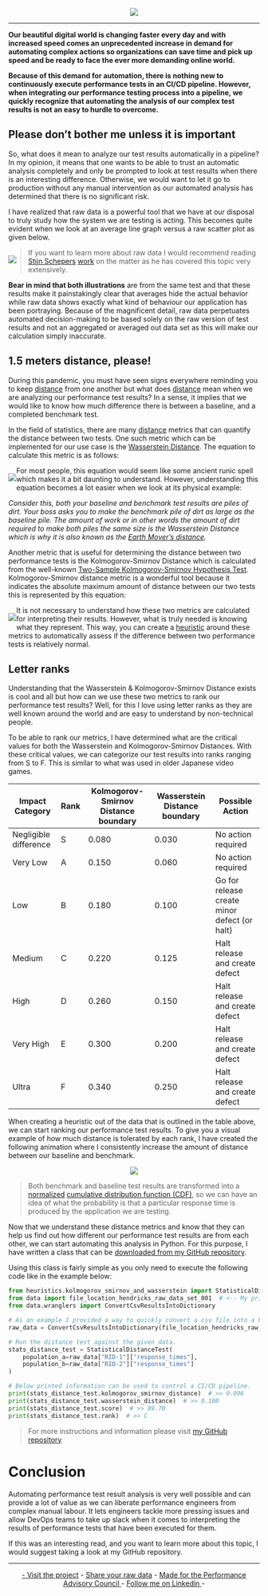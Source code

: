<!-- LOGO -->
<p align="center">
  <img src="https://github.com/JoeyHendricks/automated-performance-test-result-analysis/blob/master/media/images/banner.jpg?raw=true"/>
</p>

___

**Our beautiful digital world is changing faster every day and with increased speed comes an unprecedented increase in 
demand for automating complex actions so organizations can save time and pick up speed and be ready to face the ever 
more demanding online world.**

**Because of this demand for automation, there is nothing new to continuously execute performance tests in an CI/CD 
pipeline. However, when integrating our performance testing process into a pipeline, we quickly recognize that 
automating the analysis of our complex test results is not an easy to hurdle to overcome.**

## Please don’t bother me unless it is important

So, what does it mean to analyze our test results automatically in a pipeline? In my opinion, it means that one wants 
to be able to trust an automatic analysis completely and only be prompted to look at test results when there is an 
interesting difference. Otherwise, we would want to let it go to production without any manual intervention as our 
automated analysis has determined that there is no significant risk.

I have realized that raw data is a powerful tool that we have at our disposal to truly study how the system we are 
testing is acting. This becomes quite evident when we look at an average line graph versus a raw scatter plot as 
given below.

<!-- Raw Data Vs Averages animation -->
<p style="float: left;">
    <img src="https://github.com/JoeyHendricks/automated-performance-test-result-analysis/blob/master/media/gif/averages-vs-raw-data.gif?raw=true"/>
</p>

> If you want to learn more about raw data I would recommend reading 
> [Stijn Schepers](https://www.linkedin.com/in/stijnschepers/) 
> [work](https://www.linkedin.com/pulse/performance-testing-act-like-detective-use-raw-data-stijn-schepers/) 
> on the matter as he has covered this topic very extensively.

**Bear in mind that both illustrations** are from the same test and that these results make it painstakingly clear that 
averages hide the actual behavior while raw data shows exactly what kind of behaviour our application has been portraying.
Because of the magnificent detail, raw data perpetuates automated decision-making to be based solely on the raw 
version of test results and not an aggregated or averaged out data set as this will make our calculation simply 
inaccurate.

## 1.5 meters distance, please!

During this pandemic, you must have seen signs everywhere reminding you to keep 
[distance](https://en.wikipedia.org/wiki/Statistical_distance) from one another but what does
[distance](https://en.wikipedia.org/wiki/Statistical_distance) mean when we are analyzing our performance test 
results? In a sense, it implies that we would like to know how much difference there is between a baseline, 
and a completed benchmark test.

In the field of statistics, there are many [distance](https://en.wikipedia.org/wiki/Statistical_distance) metrics 
that can quantify the distance between two tests. One such metric which can be implemented  for our use case is 
the [Wasserstein Distance](https://en.wikipedia.org/wiki/Wasserstein_metric). The equation to calculate 
this metric is as follows:

<!-- Wasserstein distance equation -->
<p style="float: left;">
  <img src="https://github.com/JoeyHendricks/automated-performance-test-result-analysis/blob/master/media/images/wasserstein_distance_equation.png"/>
</p>

For most people, this equation would seem like some ancient runic spell which makes it a bit daunting to understand. 
However, understanding this equation becomes a lot easier when we look at its physical example:

*Consider this, both your baseline and benchmark test results are piles of dirt. Your boss asks you to make the 
benchmark pile of dirt as large as the baseline pile. The amount of work or in other words the amount of dirt required 
to make both piles the same size is the Wasserstein Distance which is why it is also known as the 
[Earth Mover’s distance](https://en.wikipedia.org/wiki/Earth_mover%27s_distance).*

Another metric that is useful for determining the distance between two performance tests is the 
Kolmogorov-Smirnov Distance which is calculated from the well-known 
[Two-Sample Kolmogorov-Smirnov Hypothesis Test](https://en.wikipedia.org/wiki/Kolmogorov%E2%80%93Smirnov_test).
Kolmogorov-Smirnov distance metric is a wonderful tool because it indicates the absolute maximum amount of 
distance between our two tests this is represented by this equation:

<!-- KS distance equation -->
<p style="float: left;">
  <img src="https://github.com/JoeyHendricks/automated-performance-test-result-analysis/blob/master/media/images/kolmogorov_smirnov_distance_equation.png"/>
</p>

It is not necessary to understand how these two metrics are calculated for interpreting their results. However, what 
is truly needed is knowing what they represent. This way, you can create a 
[heuristic](https://en.wikipedia.org/wiki/Heuristic) around these metrics to automatically assess if the difference 
between two performance tests is relatively normal.

## Letter ranks 

Understanding that the Wasserstein & Kolmogorov-Smirnov Distance exists is cool and all but how can we use these two 
metrics to rank our performance test results? Well, for this I love using letter ranks as they are well known around 
the world and are easy to understand by non-technical people.

To be able to rank our metrics, I have determined what are the critical values for both the Wasserstein and 
Kolmogorov-Smirnov Distances. With these critical values, we can categorize our test results into ranks ranging 
from S to F. This is similar to what was used in older Japanese video games.

| Impact Category  | Rank | Kolmogorov-Smirnov Distance boundary | Wasserstein Distance boundary | Possible Action |
|-----------|------|--------------------------------------|-------------------------------|-----------------|
| Negligible difference | S | 0.080 | 0.030 | No action required |
| Very Low | A | 0.150 | 0.060 | No action required |
| Low | B | 0.180 | 0.100 | Go for release create minor defect (or halt) |
| Medium | C | 0.220 | 0.125 | Halt release and create defect |
| High | D | 0.260 | 0.150 | Halt release and create defect |
| Very High | E | 0.300 | 0.200 | Halt release and create defect |
| Ultra | F | 0.340 | 0.250 | Halt release and create defect |

When creating a heuristic out of the data that is outlined in the table above, we can start ranking our performance 
test results. To give you a visual example of how much distance is tolerated by each rank, I have created the 
following animation where I consistently increase the amount of distance between our baseline and benchmark.

<!-- Ranking Animation-->
<p align="center">
  <img src="https://github.com/JoeyHendricks/automated-performance-test-result-analysis/blob/master/media/gif/ranking_simulation.gif?raw=true"/>
</p>

> Both benchmark and baseline test results are transformed into a 
> [normalized](https://en.wikipedia.org/wiki/Normalization_(statistics)) 
> [cumulative distribution function (CDF)](https://en.wikipedia.org/wiki/Cumulative_distribution_function), 
> so we can have an idea of what the probability is that a particular response time is produced by the application 
> we are testing.

Now that we understand these distance metrics and know that they can help us find out how different 
our performance test results are from each other, we can start automating this analysis in Python. 
For this purpose, I have written a class that can be 
[downloaded from my GitHub repository](https://github.com/JoeyHendricks/automated-performance-test-result-analysis).

Using this class is fairly simple as you only need to execute the following code like in the example below:

```python
from heuristics.kolmogorov_smirnov_and_wasserstein import StatisticalDistanceTest
from data import file_location_hendricks_raw_data_set_001  # <-- My primary example data set.
from data.wranglers import ConvertCsvResultsIntoDictionary

# As an example I provided a way to quickly convert a csv file into a Python dictionary.
raw_data = ConvertCsvResultsIntoDictionary(file_location_hendricks_raw_data_set_001).data

# Run the distance test against the given data.
stats_distance_test = StatisticalDistanceTest(
    population_a=raw_data["RID-1"]["response_times"],
    population_b=raw_data["RID-2"]["response_times"]
)

# Below printed information can be used to control a CI/CD pipeline. 
print(stats_distance_test.kolmogorov_smirnov_distance)  # >> 0.096
print(stats_distance_test.wasserstein_distance)  # >> 0.100
print(stats_distance_test.score)  # >> 89.70
print(stats_distance_test.rank)  # >> C

```

> For more instructions and information please visit 
> [my GitHub repository](https://github.com/JoeyHendricks/automated-performance-test-result-analysis)

# Conclusion

Automating performance test result analysis is very well possible and can provide a lot of value as we can 
liberate performance engineers from complex manual labour. It lets engineers  tackle more pressing issues and 
allow DevOps teams to take up slack when it comes to interpreting the results of performance tests that have been 
executed for them. 

If this was an interesting read, and you want to learn more about this topic, I would suggest taking a look at my 
GitHub repository. 

___
<!-- FOOTER -->
<p align="center">
    <a href="https://github.com/JoeyHendricks/automated-performance-test-result-analysis">- Visit the project</a> -
    <a href="https://github.com/JoeyHendricks/automated-performance-test-result-analysis/blob/master/texts/contributing_data.md"> Share your raw data</a> -
    <a href="https://events.tricentis.com/pac/home">Made for the Performance Advisory Council </a> -
    <a href="https://www.linkedin.com/in/joey-hendricks/">Follow me on Linkedin </a> -
</p>

